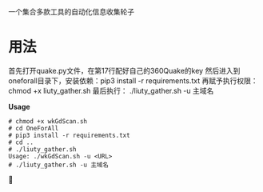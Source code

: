 一个集合多款工具的自动化信息收集轮子
# 用法
首先打开quake.py文件，在第17行配好自己的360Quake的key
然后进入到oneforall目录下，安装依赖：pip3 install -r requirements.txt
再赋予执行权限：chmod +x liuty_gather.sh
最后执行：
./liuty_gather.sh -u 主域名

**Usage**
```
# chmod +x wkGdScan.sh
# cd OneForAll
# pip3 install -r requirements.txt
# cd ..
# ./liuty_gather.sh
Usage: ./wkGdScan.sh -u <URL>
# ./liuty_gather.sh -u 主域名
```
👐
